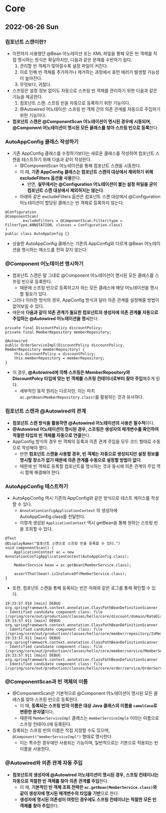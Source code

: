 # Core
## 2022-06-26 Sun

### 컴포넌트 스캔이란?
* 이전까지 사용했던 @Bean 어노테이션 또는 XML 파일을 통해 모든 빈 객체를 직접 명시하는 방식은 확실하지만, 다음과 같은 문제를 수반하기 쉽다.
  1. 관리할 빈 객체가 많아질수록 설정 파일이 커진다.
  2. 이로 인해 빈 객체를 추가하거나 제거하는 과정에서 휴먼 에러가 발생할 가능성이 높아진다.
  3. 무엇보다, 귀찮다.
* 스프링은 설정 정보 없이도 자동으로 스프링 빈 객체를 관리하기 위한 다음과 같은 기능을 제공한다.
  1. 컴포넌트 스캔: 스프링 빈을 자동으로 등록하기 위한 기능이다.
  2. @Autowired 어노테이션: 스프링 빈 객체 간의 의존 관계를 자동으로 주입하기 위한 기능이다.
* **컴포넌트 스캔은 @ComponentScan 어노테이션이 명시된 경우에 시동되며, @Component 어노테이션이 명시된 모든 클래스를 찾아 스프링 빈으로 등록**한다.

### AutoAppConfig 클래스 작성하기
* 기존 AppConfig 클래스를 수정하기보다는 새로운 클래스를 작성하여 컴포넌트 스캔을 테스트하기 위해 다음과 같이 작성한다.
  * @ComponentScan 어노테이션을 통해 컴포넌트 스캔을 시동한다.
  * 이 때, **기존 AppConfig 클래스는 컴포넌트 스캔의 대상에서 제외하기 위해 excludeFilters 옵션을 사용**한다.
    * 반면, **실무에서는 @Configuration 어노테이션이 붙는 설정 파일을 굳이 컴포넌트 스캔 대상에서 제외하지는 않는다**.
  * 아래와 같은 excludeFilters 옵션은 컴포넌트 스캔 대상에서 @Configuration 어노테이션이 할당된 클래스는 빈 객체로 등록하지 않는다.
```
@Configuration
@ComponentScan(
        excludeFilters = @ComponentScan.Filter(type = FilterType.ANNOTATION, classes = Configuration.class)
)
public class AutoAppConfig {}
```
* 상술한 AutoAppConfig 클래스는 기존의 AppConfig와 다르게 @Bean 어노테이션을 명시하는 메소드를 전혀 갖지 않는다.

### @Component 어노테이션 명시하기
* 컴포넌트 스캔은 말 그대로 @Component 어노테이션이 명시된 모든 클래스를 스프링 빈으로 등록한다.
  * 때문에 스프링 빈으로 등록하고자 하는 모든 클래스에 해당 어노테이션을 명시할 필요가 있다.
* 그러나 이러한 방식의 경우, AppConfig 방식과 달리 의존 관계를 설정해줄 방법이 없어보일 수 있다.
* 때문에 **다음과 같이 의존 관계가 필요한 컴포넌트의 생성자에 의존 관계를 자동으로 주입하는 @Autowired 어노테이션을 명시**한다.
```
private final DiscountPolicy discountPolicy;
private final MemberRepository memberRepository;

@Autowired
public OrderServiceImpl(DiscountPolicy discountPolicy, MemberRepository memberRepository) {
    this.discountPolicy = discountPolicy;
    this.memberRepository = memberRepository;
}
```
* 이 경우, **@Autowired에 의해 스프링은 MemberRepository와 DiscountPolcy 타입에 맞는 빈 객체를 스프링 컨테이너로부터 찾아 주입**해주게 된다.
  * 세부적인 동작 원리는 다르지만, 이는 마치 `ac.getBean(MemberRepository.class)`를 활용하는 것과 유사하다. 

### 컴포넌트 스캔과 @Autowired의 관계
* **컴포넌트 스캔 방식을 활용하면 @Autowired 어노테이션의 사용은 필수적**이다.
* **@Autowired 어노테이션이 명시된 경우, 스프링은 생성자의 매개변수를 확인하여 적절한 타입의 빈 객체를 자동으로 연결**한다.
* AppConfig 방식의 경우 빈 객체의 등록과 의존 관계 주입을 모두 코드 형태로 수동으로 작성해야 했다.
  * 반면 **컴포넌트 스캔을 사용할 경우, 빈 객체는 자동으로 생성되지만 설정 정보를 명시할 장소가 없기 때문에 의존 관계를 수동으로 설정할 방법이 없다**.
  * 때문에 빈 객체로 등록할 컴포넌트를 명시하는 것과 동시에 의존 관계의 주입 역시 함께 해결해야 한다.

### AutoAppConfig 테스트하기
* AutoAppConfig 역시 기존의 AppConfig와 같은 방식으로 테스트 케이스를 작성할 수 있다.
  * `AnnotationConfigApplicationContext` 의 생성자에 AutoAppConfig.class를 전달한다.
  * 이렇게 생성된 `ApplicationContext` 역시 getBean을 통해 원하는 스프링 빈을 조회할 수 있다.
```
@Test
@DisplayName("컴포넌트 스캔으로 스프링 빈을 등록할 수 있다.")
void componentScan() {
    ApplicationContext ac = new AnnotationConfigApplicationContext(AutoAppConfig.class);

    MemberService bean = ac.getBean(MemberService.class);

    assertThat(bean).isInstanceOf(MemberService.class);
}
```
* 또한, 컴포넌트 스캔을 통해 등록되는 빈은 아래와 같은 로그를 통해 확인할 수 있다.
```
19:33:57.910 [main] DEBUG org.springframework.context.annotation.ClassPathBeanDefinitionScanner - Identified candidate component class: file [/spring/core/out/production/classes/hello/core/discount/domain/RateDiscountPolicy.class]
19:33:57.911 [main] DEBUG org.springframework.context.annotation.ClassPathBeanDefinitionScanner - Identified candidate component class: file [/spring/core/out/production/classes/hello/core/member/repository/InMemoryMemberRepository.class]
19:33:57.911 [main] DEBUG org.springframework.context.annotation.ClassPathBeanDefinitionScanner - Identified candidate component class: file [/spring/core/out/production/classes/hello/core/member/service/MemberServiceImpl.class]
19:33:57.911 [main] DEBUG org.springframework.context.annotation.ClassPathBeanDefinitionScanner - Identified candidate component class: file [/spring/core/out/production/classes/hello/core/order/service/OrderServiceImpl.class]
```

### @ComponentScan과 빈 객체의 이름
* @ComponentScan은 기본적으로 @Component 어노테이션이 명시된 모든 클래스를 찾아 스프링 빈으로 등록한다.
  * 이 때, **등록되는 스프링 빈의 이름은 대상 Java 클래스의 이름을 `camelCase`로 변환한 문자열**이다.
  * 때문에 `MemberServiceImpl` 클래스는 `memberServiceImple` 이라는 이름으로 스프링 컨테이너에 등록된다.
* 등록되는 스프링 빈의 이름은 직접 지정할 수도 있으며, `@Component("memberServiceImpl")` 형태로 명시한다.
  * 이는 특수한 경우에만 사용되는 기능이며, 일반적으로는 기본으로 적용되는 빈 이름을 사용한다.

### @Autowired와 의존 관계 자동 주입
* **컴포넌트의 생성자에 @Autowired 어노테이션이 명시된 경우, 스프링 컨테이너는 자동으로 적절한 빈 객체를 찾아 의존 관계를 주입**한다. 
  * 이 때, **기본적인 빈 객체 조회 전략은 `ac.getBean(MemberService.class)`와 같이 생성자에 명시된 매개변수의 타입을 기반**으로 한다.
  * **생성자에 명시된 의존성이 여럿인 경우에도 스프링 컨테이너는 적절한 모든 빈 객체를 찾아 주입**한다.